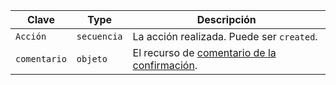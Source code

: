 | Clave        | Type        | Descripción                                                                                |
| ------------ | ----------- | ------------------------------------------------------------------------------------------ |
| `Acción`     | `secuencia` | La acción realizada. Puede ser `created`.                                                  |
| `comentario` | `objeto`    | El recurso de [comentario de la confirmación](/rest/reference/repos#get-a-commit-comment). |
